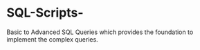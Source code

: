 # SQL-Scripts-
Basic to Advanced SQL Queries which provides the foundation to implement the complex queries.
